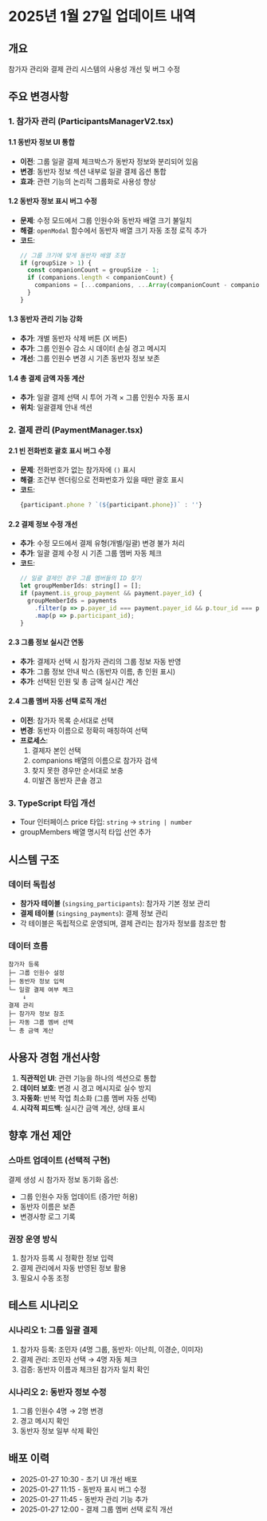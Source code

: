 # 2025년 1월 27일 업데이트 내역

## 개요
참가자 관리와 결제 관리 시스템의 사용성 개선 및 버그 수정

## 주요 변경사항

### 1. 참가자 관리 (ParticipantsManagerV2.tsx)

#### 1.1 동반자 정보 UI 통합
- **이전**: 그룹 일괄 결제 체크박스가 동반자 정보와 분리되어 있음
- **변경**: 동반자 정보 섹션 내부로 일괄 결제 옵션 통합
- **효과**: 관련 기능의 논리적 그룹화로 사용성 향상

#### 1.2 동반자 정보 표시 버그 수정
- **문제**: 수정 모드에서 그룹 인원수와 동반자 배열 크기 불일치
- **해결**: `openModal` 함수에서 동반자 배열 크기 자동 조정 로직 추가
- **코드**:
  ```javascript
  // 그룹 크기에 맞게 동반자 배열 조정
  if (groupSize > 1) {
    const companionCount = groupSize - 1;
    if (companions.length < companionCount) {
      companions = [...companions, ...Array(companionCount - companions.length).fill('')];
    }
  }
  ```

#### 1.3 동반자 관리 기능 강화
- **추가**: 개별 동반자 삭제 버튼 (X 버튼)
- **추가**: 그룹 인원수 감소 시 데이터 손실 경고 메시지
- **개선**: 그룹 인원수 변경 시 기존 동반자 정보 보존

#### 1.4 총 결제 금액 자동 계산
- **추가**: 일괄 결제 선택 시 투어 가격 × 그룹 인원수 자동 표시
- **위치**: 일괄결제 안내 섹션

### 2. 결제 관리 (PaymentManager.tsx)

#### 2.1 빈 전화번호 괄호 표시 버그 수정
- **문제**: 전화번호가 없는 참가자에 `()` 표시
- **해결**: 조건부 렌더링으로 전화번호가 있을 때만 괄호 표시
- **코드**: 
  ```javascript
  {participant.phone ? `(${participant.phone})` : ''}
  ```

#### 2.2 결제 정보 수정 개선
- **추가**: 수정 모드에서 결제 유형(개별/일괄) 변경 불가 처리
- **추가**: 일괄 결제 수정 시 기존 그룹 멤버 자동 체크
- **코드**:
  ```javascript
  // 일괄 결제인 경우 그룹 멤버들의 ID 찾기
  let groupMemberIds: string[] = [];
  if (payment.is_group_payment && payment.payer_id) {
    groupMemberIds = payments
      .filter(p => p.payer_id === payment.payer_id && p.tour_id === payment.tour_id)
      .map(p => p.participant_id);
  }
  ```

#### 2.3 그룹 정보 실시간 연동
- **추가**: 결제자 선택 시 참가자 관리의 그룹 정보 자동 반영
- **추가**: 그룹 정보 안내 박스 (동반자 이름, 총 인원 표시)
- **추가**: 선택된 인원 및 총 금액 실시간 계산

#### 2.4 그룹 멤버 자동 선택 로직 개선
- **이전**: 참가자 목록 순서대로 선택
- **변경**: 동반자 이름으로 정확히 매칭하여 선택
- **프로세스**:
  1. 결제자 본인 선택
  2. companions 배열의 이름으로 참가자 검색
  3. 찾지 못한 경우만 순서대로 보충
  4. 미발견 동반자 콘솔 경고

### 3. TypeScript 타입 개선
- Tour 인터페이스 price 타입: `string` → `string | number`
- groupMembers 배열 명시적 타입 선언 추가

## 시스템 구조

### 데이터 독립성
- **참가자 테이블** (`singsing_participants`): 참가자 기본 정보 관리
- **결제 테이블** (`singsing_payments`): 결제 정보 관리
- 각 테이블은 독립적으로 운영되며, 결제 관리는 참가자 정보를 참조만 함

### 데이터 흐름
```
참가자 등록
├─ 그룹 인원수 설정
├─ 동반자 정보 입력
└─ 일괄 결제 여부 체크
    ↓
결제 관리
├─ 참가자 정보 참조
├─ 자동 그룹 멤버 선택
└─ 총 금액 계산
```

## 사용자 경험 개선사항

1. **직관적인 UI**: 관련 기능을 하나의 섹션으로 통합
2. **데이터 보호**: 변경 시 경고 메시지로 실수 방지
3. **자동화**: 반복 작업 최소화 (그룹 멤버 자동 선택)
4. **시각적 피드백**: 실시간 금액 계산, 상태 표시

## 향후 개선 제안

### 스마트 업데이트 (선택적 구현)
결제 생성 시 참가자 정보 동기화 옵션:
- 그룹 인원수 자동 업데이트 (증가만 허용)
- 동반자 이름은 보존
- 변경사항 로그 기록

### 권장 운영 방식
1. 참가자 등록 시 정확한 정보 입력
2. 결제 관리에서 자동 반영된 정보 활용
3. 필요시 수동 조정

## 테스트 시나리오

### 시나리오 1: 그룹 일괄 결제
1. 참가자 등록: 조민자 (4명 그룹, 동반자: 이난희, 이경순, 이미자)
2. 결제 관리: 조민자 선택 → 4명 자동 체크
3. 검증: 동반자 이름과 체크된 참가자 일치 확인

### 시나리오 2: 동반자 정보 수정
1. 그룹 인원수 4명 → 2명 변경
2. 경고 메시지 확인
3. 동반자 정보 일부 삭제 확인

## 배포 이력
- 2025-01-27 10:30 - 초기 UI 개선 배포
- 2025-01-27 11:15 - 동반자 표시 버그 수정
- 2025-01-27 11:45 - 동반자 관리 기능 추가
- 2025-01-27 12:00 - 결제 그룹 멤버 선택 로직 개선
